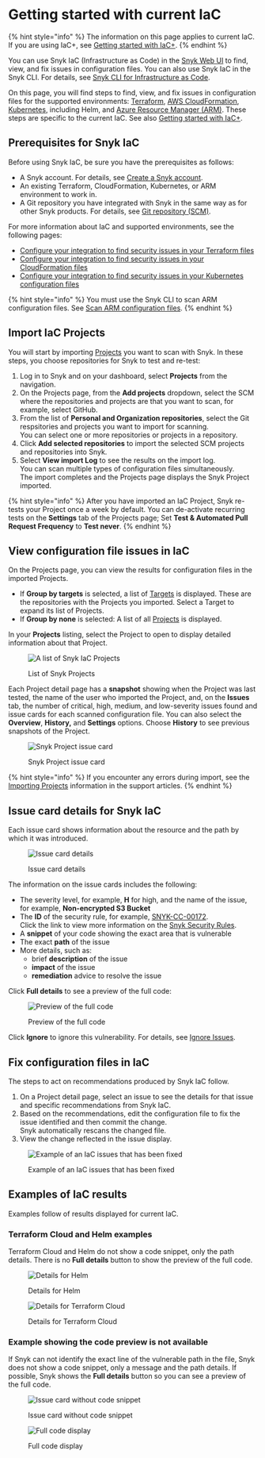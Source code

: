 # Getting started with current IaC

{% hint style="info" %}
The information on this page applies to current IaC. If you are using IaC+, see [Getting started with IaC+](introduction-to-iac+/).
{% endhint %}

You can use Snyk IaC (Infrastructure as Code) in the [Snyk Web UI](broken-reference) to find, view, and fix issues in configuration files. You can also use Snyk IaC in the Snyk CLI. For details, see [Snyk CLI for Infrastructure as Code](snyk-cli-for-iac/).

On this page, you will find steps to find, view, and fix issues in configuration files for the supported environments: [Terraform](scan-your-iac-source-code/scan-terraform-files/), [AWS CloudFormation](scan-your-iac-source-code/scan-cloudformation-files/), [Kubernetes](scan-your-iac-source-code/scan-kubernetes-configuration-files/), including Helm, and [Azure Resource Manager (ARM)](scan-your-iac-source-code/scan-arm-configuration-files.md). These steps are specific to the current IaC. See also [Getting started with IaC+](introduction-to-iac+/).

## **Prerequisites for Snyk IaC**

Before using Snyk IaC, be sure you have the prerequisites as follows:

* A Snyk account. For details, see [Create a Snyk account](../getting-started/quickstart/create-a-snyk-account.md).
* An existing Terraform, CloudFormation, Kubernetes, or ARM environment to work in.
* A Git repository you have integrated with Snyk in the same way as for other Snyk products. For details, see [Git repository (SCM)](../integrations/git-repository-scm-integrations/).

For more information about IaC and supported environments, see the following pages:

* [Configure your integration to find security issues in your Terraform files](scan-your-iac-source-code/scan-terraform-files/configure-your-integration-to-find-security-issues-in-your-terraform-filess.md)
* [Configure your integration to find security issues in your CloudFormation files](scan-your-iac-source-code/scan-cloudformation-files/configure-your-integration-to-find-security-issues-in-your-cloudformation-files.md)
* [Configure your integration to find security issues in your Kubernetes configuration files](scan-your-iac-source-code/scan-kubernetes-configuration-files/configure-integration-for-security-issues-in-kubernetes-configuration-files.md)

{% hint style="info" %}
You must use the Snyk CLI to scan ARM configuration files. See [Scan ARM configuration files](scan-your-iac-source-code/scan-arm-configuration-files.md).
{% endhint %}

## Import IaC Projects

You will start by importing [Projects](../snyk-admin/introduction-to-snyk-projects/) you want to scan with Snyk. In these steps, you choose repositories for Snyk to test and re-test:

1. Log in to Snyk and on your dashboard, select **Projects** from the navigation.
2. On the Projects page, from the **Add projects** dropdown, select the SCM where the  repositories and projects are that you want to scan, for example, select GitHub.
3. From the list of **Personal and Organization repositories**, select the Git respsitories and projects you want to import for scanning.\
   You can select one or more repositories or projects in a repository.
4. Click **Add selected repositories** to import the selected SCM projects and repositories into Snyk.
5. Select **View import Log** to see the results on the import log.\
   You can scan multiple types of configuration files simultaneously.\
   The import completes and the Projects page displays the Snyk Project imported.

{% hint style="info" %}
After you have imported an IaC Project, Snyk re-tests your Project once a week by default. You can de-activate recurring tests on the **Settings** tab of the Projects page; Set **Test & Automated Pull Request Frequency** to **Test never**.
{% endhint %}

## View configuration file issues in IaC

On the Projects page, you can view the results for configuration files in the imported Projects.

* If **Group by targets** is selected, a list of [Targets](../snyk-admin/introduction-to-snyk-projects/#target) is displayed. These are the repositories with the Projects you imported. Select a Target to expand its list of Projects.
* If **Group by none** is selected: A list of all [Projects](../snyk-admin/introduction-to-snyk-projects/#project) is displayed.

In your **Projects** listing, select the Project to open to display detailed information about that Project.

<figure><img src="../.gitbook/assets/snyk-iac-getting-started-list-of-projects.png" alt="A list of Snyk IaC Projects"><figcaption><p>List of Snyk Projects</p></figcaption></figure>

Each Project detail page has a **snapshot** showing when the Project was last tested, the name of the user who imported the Project, and, on the **Issues** tab, the number of critical, high, medium, and low-severity issues found and issue cards for each scanned configuration file. You can also select the **Overview**, **History,** and **Settings** options. Choose **History** to see previous snapshots of the Project.

<figure><img src="../.gitbook/assets/image (2) (3) (1) (1) (1) (1) (1) (1) (1) (1).png" alt="Snyk Project issue card"><figcaption><p>Snyk Project issue card</p></figcaption></figure>

{% hint style="info" %}
If you encounter any errors during import, see the [Importing Projects](https://support.snyk.io/hc/en-us/sections/360000923478-Importing-projects) information in the support articles.
{% endhint %}

## Issue card details for Snyk IaC

&#x20;Each issue card shows information about the resource and the path by which it was introduced.&#x20;

<figure><img src="../.gitbook/assets/Screenshot 2022-05-23 at 14.24.14.png" alt="Issue card details"><figcaption><p>Issue card details</p></figcaption></figure>

The information on the issue cards includes the following:

* The severity level, for example, **H** for high, and the name of the issue, for example, **Non-encrypted S3 Bucket**
* The **ID** of the security rule, for example, [SNYK-CC-00172](https://security.snyk.io/rules/cloud/SNYK-CC-00172).\
  Click the link to view more information on the [Snyk Security Rules](https://security.snyk.io/rules/cloud/).
* A **snippet** of your code showing the exact area that is vulnerable
* The exact **path** of the issue
* More details, such as:
  * brief **description** of the issue
  * **impact** of the issue
  * **remediation** advice to resolve the issue

Click **Full details** to see a preview of the full code:

<figure><img src="../.gitbook/assets/Screenshot 2022-05-23 at 14.24.20.png" alt="Preview of the full code"><figcaption><p>Preview of the full code</p></figcaption></figure>

Click **Ignore** to ignore this vulnerability. For details, see [Ignore Issues](../manage-risk/find-and-manage-priority-issues/ignore-issues.md).

## Fix configuration files in IaC

The steps to act on recommendations produced by Snyk IaC follow.

1. On a Project detail page, select an issue to see the details for that issue and specific recommendations from Snyk IaC.
2. Based on the recommendations, edit the configuration file to fix the issue identified and then commit the change.\
   Snyk automatically rescans the changed file.&#x20;
3. View the change reflected in the issue display.

<figure><img src="../.gitbook/assets/snyk-iac-getting-started-issue-card.png" alt="Example of an IaC issues that has been fixed"><figcaption><p>Example of an IaC issues that has been fixed</p></figcaption></figure>

## Examples of IaC results

Examples follow of results displayed for current IaC.

### Terraform Cloud and Helm examples

Terraform Cloud and Helm do not show a code snippet, only the path details. There is no **Full details** button to show the preview of the full code.

<figure><img src="../.gitbook/assets/image (114) (1) (1) (1) (1) (1) (1) (1) (1) (1) (1) (1) (1) (1) (1) (1) (2) (1).png" alt="Details for Helm"><figcaption><p>Details for Helm</p></figcaption></figure>

<figure><img src="../.gitbook/assets/image (100) (1) (1) (1) (1) (1) (1) (1) (1) (1) (1) (1) (1) (1) (1) (1) (1) (1) (1) (1) (1) (1) (1) (1) (1) (1) (1) (1) (1) (1) (1) (1) (1) (1) (1) (1) (1) (1) (1) (1) (3) (2).png" alt="Details for Terraform Cloud"><figcaption><p>Details for Terraform Cloud</p></figcaption></figure>

### Example showing the code preview is not available

If Snyk can not identify the exact line of the vulnerable path in the file, Snyk does not show a code snippet, only a message and the path details. If possible, Snyk shows the **Full details** button so you can see a preview of the full code.

<figure><img src="../.gitbook/assets/Screenshot 2022-05-23 at 14.28.07 (1).png" alt="Issue card without code snippet"><figcaption><p>Issue card without code snippet</p></figcaption></figure>

<figure><img src="../.gitbook/assets/Screenshot 2022-05-23 at 14.28.17 (1).png" alt="Full code display"><figcaption><p>Full code display</p></figcaption></figure>
